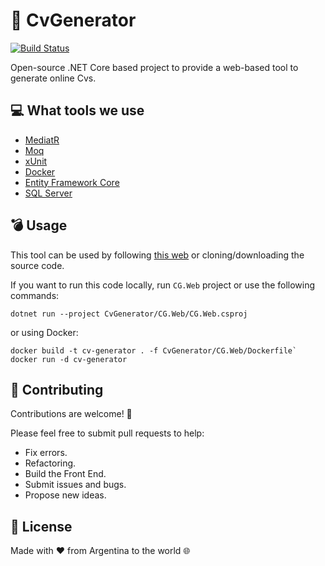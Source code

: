 # 👑 CvGenerator

[![Build Status](https://dev.azure.com/NCRZ06/CvGenerator/_apis/build/status/NICORUIZ06.CvGenerator?branchName=master)](https://dev.azure.com/NCRZ06/CvGenerator/_build/latest?definitionId=6&branchName=master)

Open-source .NET Core based project to provide a web-based tool to generate online Cvs.

## 💻 What tools we use

- [MediatR](https://github.com/jbogard/MediatR)
- [Moq](https://github.com/moq/moq)
- [xUnit](https://github.com/xunit/xunit)
- [Docker](https://www.docker.com/)
- [Entity Framework Core](https://docs.microsoft.com/en-us/ef/core/)
- [SQL Server](https://www.microsoft.com/en-us/sql-server/sql-server-downloads)

## 💣 Usage

This tool can be used by following [this web](http://www.nrn.com.ar/cv-generator) or cloning/downloading the source code.

If you want to run this code locally, run `CG.Web` project or use the following commands:

```` Dotnet
dotnet run --project CvGenerator/CG.Web/CG.Web.csproj
````

or using Docker:

```` Docker
docker build -t cv-generator . -f CvGenerator/CG.Web/Dockerfile`
docker run -d cv-generator
````

## 🤙 Contributing

Contributions are welcome! 🙌

Please feel free to submit pull requests to help:

- Fix errors.
- Refactoring.
- Build the Front End.
- Submit issues and bugs.
- Propose new ideas.

## 💎 License

Made with ❤ from Argentina to the world 🌐

